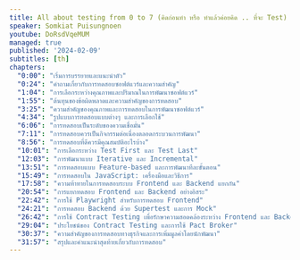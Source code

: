 ```yaml
---
title: All about testing from 0 to 7 (คิดก่อนทำ หรือ ทำแล้วค่อยคิด .. ที่จะ Test)
speaker: Somkiat Puisungnoen
youtube: DoRsdVqeMUM
managed: true
published: '2024-02-09'
subtitles: [th]
chapters:
  "0:00": "เริ่มการบรรยายและแนะนำตัว"
  "0:24": "คำถามเกี่ยวกับการทดสอบซอฟต์แวร์และความสำคัญ"
  "1:04": "การเลือกระหว่างคุณภาพและปริมาณในการพัฒนาซอฟต์แวร์"
  "1:55": "ต้นทุนของข้อผิดพลาดและความสำคัญของการทดสอบ"
  "3:25": "ความสำคัญของคุณภาพและการทดสอบในการพัฒนาซอฟต์แวร์"
  "4:34": "รูปแบบการทดสอบแบบต่างๆ และการเลือกใช้"
  "6:06": "การทดสอบเป็นระดับของความเชื่อมั่น"
  "7:11": "การทดสอบควรเป็นกิจกรรมต่อเนื่องตลอดกระบวนการพัฒนา"
  "8:56": "การทดสอบที่ดีควรมีคุณสมบัติอะไรบ้าง"
  "10:01": "การเลือกระหว่าง Test First และ Test Last"
  "12:03": "การพัฒนาแบบ Iterative และ Incremental"
  "13:51": "การทดสอบแบบ Feature-based และการพัฒนาทีละขั้นตอน"
  "15:49": "การทดสอบใน JavaScript: เครื่องมือและวิธีการ"
  "17:58": "ความท้าทายในการทดสอบระบบ Frontend และ Backend แยกกัน"
  "20:54": "การแยกทดสอบ Frontend และ Backend อย่างอิสระ"
  "22:42": "การใช้ Playwright สำหรับการทดสอบ Frontend"
  "24:21": "การทดสอบ Backend ด้วย Supertest และการ Mock"
  "26:42": "การใช้ Contract Testing เพื่อรักษาความสอดคล้องระหว่าง Frontend และ Backend"
  "29:04": "ประโยชน์ของ Contract Testing และการใช้ Pact Broker"
  "30:37": "ความสำคัญของการทดสอบทางธุรกิจและการเพิ่มมูลค่าโดยนักพัฒนา"
  "31:57": "สรุปและคำแนะนำสุดท้ายเกี่ยวกับการทดสอบ"
---
```

